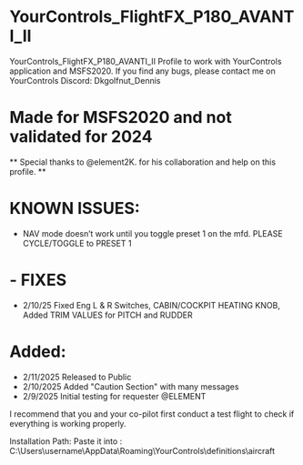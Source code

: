 # YourControls_FlightFX_P180_AVANTI_II
YourControls_FlightFX_P180_AVANTI_II
Profile to work with YourControls application and MSFS2020. If you find any bugs, please contact me on YourControls Discord: Dkgolfnut_Dennis 

# Made for MSFS2020 and not validated for 2024

** Special thanks to @element2K. for his collaboration and help on this profile. **

# KNOWN ISSUES:
   -  NAV mode doesn’t work until you toggle preset 1 on the mfd. PLEASE CYCLE/TOGGLE to PRESET 1

# - FIXES
   - 2/10/25 Fixed Eng L & R Switches, CABIN/COCKPIT HEATING KNOB, Added TRIM VALUES for PITCH and RUDDER

# Added:
   - 2/11/2025 Released to Public 
   - 2/10/2025 Added "Caution Section" with many messages 
   - 2/9/2025 Initial testing for requester @ELEMENT

I recommend that you and your co-pilot first conduct a test flight to check if everything is working properly.

Installation Path: Paste it into : C:\Users\username\AppData\Roaming\YourControls\definitions\aircraft
